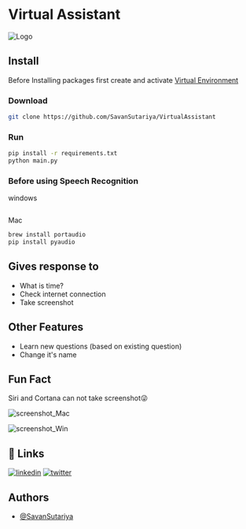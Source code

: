 
# Virtual Assistant


![Logo](https://user-images.githubusercontent.com/59311862/127963661-9c08e525-b22f-4b62-aa7f-aecc330b112b.gif)

    
## Install

Before Installing packages first create and activate [Virtual Environment](https://linktodocumentation)

### Download
```bash
git clone https://github.com/SavanSutariya/VirtualAssistant
```
### Run
```bash
pip install -r requirements.txt
python main.py
```
### Before using Speech Recognition
windows
```bash

```
Mac
```bash
brew install portaudio
pip install pyaudio
```

  
## Gives response to

- What is time?
- Check internet connection
- Take screenshot

## Other Features

- Learn new questions (based on existing question)
- Change it's name

## Fun Fact

Siri and Cortana can not take screenshot😜

![screenshot_Mac](https://user-images.githubusercontent.com/59311862/128371538-57fc1a8e-f4a5-4739-a74e-6a484212567b.png)

![screenshot_Win](https://user-images.githubusercontent.com/59311862/128372864-47bc74bd-4075-4db4-9ea8-dac6dbacb34a.JPG)

## 🔗 Links
[![linkedin](https://img.shields.io/badge/linkedin-0A66C2?style=for-the-badge&logo=linkedin&logoColor=white)](https://www.linkedin.com/in/savan-sutariya-60b819203/)
[![twitter](https://img.shields.io/badge/twitter-1DA1F2?style=for-the-badge&logo=twitter&logoColor=white)](https://twitter.com/savan_sutariya_)

  
## Authors

- [@SavanSutariya](https://www.github.com/SavanSutariya)

  